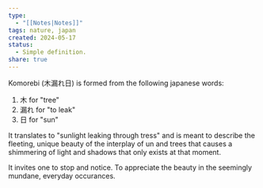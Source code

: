 ```yaml
---
type:
  - "[[Notes|Notes]]"
tags: nature, japan
created: 2024-05-17
status:
  - Simple definition.
share: true
---
```


Komorebi (木漏れ日) is formed from the following japanese words:
1. 木 for "tree"
2. 漏れ for "to leak"
3. 日 for "sun"

It translates to "sunlight leaking through tress" and is meant to describe the fleeting, unique beauty of the interplay of un and trees that causes a shimmering of light and shadows that only exists at that moment.

It invites one to stop and notice. To appreciate the beauty in the seemingly mundane, everyday occurances. 
